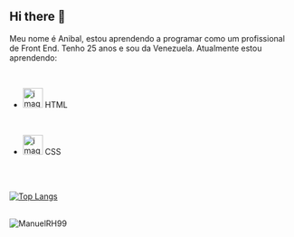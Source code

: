 ## Hi there 👋

Meu nome é Anibal, estou aprendendo a programar como um profissional de Front End. Tenho 25 anos e sou da Venezuela. Atualmente estou aprendendo:

<br>  

 - <img src="https://img.icons8.com/?size=100&id=CMVEhOBzk3Zp&format=png&color=000000" alt="image-logo" width="35px" /> HTML
<br>


 - <img src="https://img.icons8.com/?size=100&id=7gdY5qNXaKC0&format=png&color=000000" alt="image-logo"  width="35px"/> CSS
<br>
<br>

 [![Top Langs](https://github-readme-stats.vercel.app/api/top-langs/?username=ManuelRH99)](https://github.com/anuraghazra/github-readme-stats)
 <br>
 <br>

![ManuelRH99](https://github-readme-stats.vercel.app/api?username=ManuelRH99&show_icons=true&theme=transparent)
